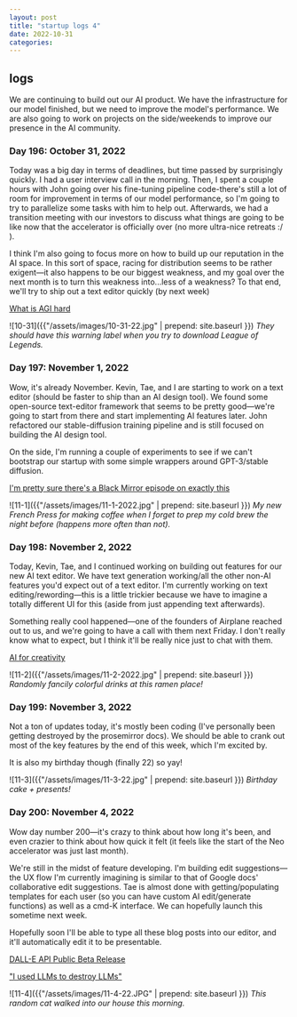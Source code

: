 ```yaml
---
layout: post
title: "startup logs 4"
date: 2022-10-31
categories:
---
```

## logs
We are continuing to build out our AI product. We have the infrastructure for our model finished, but we need to improve the model's performance. We are also going to work on projects on the side/weekends to improve our presence in the AI community.

### Day 196: October 31, 2022
Today was a big day in terms of deadlines, but time passed by surprisingly quickly. I had a user interview call in the morning. Then, I spent a couple hours with John going over his fine-tuning pipeline code-there's still a lot of room for improvement in terms of our model performance, so I'm going to try to parallelize some tasks with him to help out. Afterwards, we had a transition meeting with our investors to discuss what things are going to be like now that the accelerator is officially over (no more ultra-nice retreats :/ ).

I think I'm also going to focus more on how to build up our reputation in the AI space. In this sort of space, racing for distribution seems to be rather exigent—it also happens to be our biggest weakness, and my goal over the next month is to turn this weakness into...less of a weakness? To that end, we'll try to ship out a text editor quickly (by next week)

[What is AGI hard](https://lspace.swyx.io/p/agi-hard)

![10-31]({{"/assets/images/10-31-22.jpg" | prepend: site.baseurl }})
*They should have this warning label when you try to download League of Legends.*

### Day 197: November 1, 2022
Wow, it's already November. Kevin, Tae, and I are starting to work on a text editor (should be faster to ship than an AI design tool). We found some open-source text-editor framework that seems to be pretty good—we're going to start from there and start implementing AI features later. John refactored our stable-diffusion training pipeline and is still focused on building the AI design tool. 

On the side, I'm running a couple of experiments to see if we can't bootstrap our startup with some simple wrappers around GPT-3/stable diffusion.

[I'm pretty sure there's a Black Mirror episode on exactly this](https://twitter.com/dsiroker/status/1587415342896148480?s=20&t=P_pDHH7GSN0ff4wDruU5wQ)

![11-1]({{"/assets/images/11-1-2022.jpg" | prepend: site.baseurl }})
*My new French Press for making coffee when I forget to prep my cold brew the night before (happens more often than not).*

### Day 198: November 2, 2022
Today, Kevin, Tae, and I continued working on building out features for our new AI text editor. We have text generation working/all the other non-AI features you'd expect out of a text editor. I'm currently working on text editing/rewording—this is a little trickier because we have to imagine a totally different UI for this (aside from just appending text afterwards).

Something really cool happened—one of the founders of Airplane reached out to us, and we're going to have a call with them next Friday. I don't really know what to expect, but I think it'll be really nice just to chat with them.

[AI for creativity](https://twitter.com/anthilemoon/status/1587382500615245824?s=20&t=fVO2j3dPKRqBO0CbV-Kbpg)

![11-2]({{"/assets/images/11-2-2022.jpg" | prepend: site.baseurl }})
*Randomly fancily colorful drinks at this ramen place!*

### Day 199: November 3, 2022
Not a ton of updates today, it's mostly been coding (I've personally been getting destroyed by the prosemirror docs). We should be able to crank out most of the key features by the end of this week, which I'm excited by.

It is also my birthday though (finally 22) so yay!

![11-3]({{"/assets/images/11-3-22.jpg" | prepend: site.baseurl }})
*Birthday cake + presents!*

### Day 200: November 4, 2022
Wow day number 200—it's crazy to think about how long it's been, and even crazier to think about how quick it felt (it feels like the start of the Neo accelerator was just last month).

We're still in the midst of feature developing. I'm building edit suggestions—the UX flow I'm currently imagining is similar to that of Google docs' collaborative edit suggestions. Tae is almost done with getting/populating templates for each user (so you can have custom AI edit/generate functions) as well as a cmd-K interface. We can hopefully launch this sometime next week.

Hopefully soon I'll be able to type all these blog posts into our editor, and it'll automatically edit it to be presentable.

[DALL-E API Public Beta Release](https://openai.com/blog/dall-e-api-now-available-in-public-beta/)

["I used LLMs to destroy LLMs"](https://arxiv.org/abs/2211.01910)

![11-4]({{"/assets/images/11-4-22.JPG" | prepend: site.baseurl }})
*This random cat walked into our house this morning.*